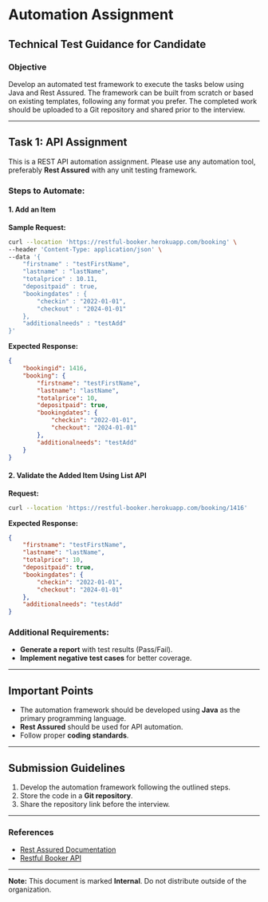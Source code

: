 # Automation Assignment

## Technical Test Guidance for Candidate

### Objective
Develop an automated test framework to execute the tasks below using Java and Rest Assured. The framework can be built from scratch or based on existing templates, following any format you prefer. The completed work should be uploaded to a Git repository and shared prior to the interview.

---

## Task 1: API Assignment

This is a REST API automation assignment. Please use any automation tool, preferably **Rest Assured** with any unit testing framework.

### **Steps to Automate:**

#### 1. Add an Item

**Sample Request:**
```sh
curl --location 'https://restful-booker.herokuapp.com/booking' \
--header 'Content-Type: application/json' \
--data '{
    "firstname" : "testFirstName",
    "lastname" : "lastName",
    "totalprice" : 10.11,
    "depositpaid" : true,
    "bookingdates" : {
        "checkin" : "2022-01-01",
        "checkout" : "2024-01-01"
    },
    "additionalneeds" : "testAdd"
}'
```

**Expected Response:**
```json
{
    "bookingid": 1416,
    "booking": {
        "firstname": "testFirstName",
        "lastname": "lastName",
        "totalprice": 10,
        "depositpaid": true,
        "bookingdates": {
            "checkin": "2022-01-01",
            "checkout": "2024-01-01"
        },
        "additionalneeds": "testAdd"
    }
}
```

#### 2. Validate the Added Item Using List API

**Request:**
```sh
curl --location 'https://restful-booker.herokuapp.com/booking/1416'
```

**Expected Response:**
```json
{
    "firstname": "testFirstName",
    "lastname": "lastName",
    "totalprice": 10,
    "depositpaid": true,
    "bookingdates": {
        "checkin": "2022-01-01",
        "checkout": "2024-01-01"
    },
    "additionalneeds": "testAdd"
}
```

### **Additional Requirements:**
- **Generate a report** with test results (Pass/Fail).
- **Implement negative test cases** for better coverage.

---

## **Important Points**

- The automation framework should be developed using **Java** as the primary programming language.
- **Rest Assured** should be used for API automation.
- Follow proper **coding standards**.

---

## **Submission Guidelines**
1. Develop the automation framework following the outlined steps.
2. Store the code in a **Git repository**.
3. Share the repository link before the interview.

---

### **References**
- [Rest Assured Documentation](https://rest-assured.io/)
- [Restful Booker API](https://restful-booker.herokuapp.com/)

---

**Note:** This document is marked **Internal**. Do not distribute outside of the organization.
